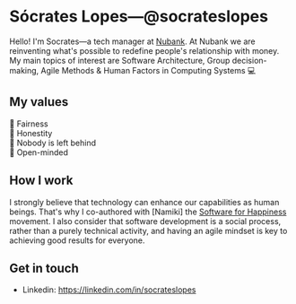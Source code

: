 # Sócrates Lopes—@socrateslopes
Hello! I'm Socrates—a tech manager at [Nubank](https://github.com/nubank). At Nubank we are reinventing what's possible to redefine people's relationship with money. My main topics of interest are Software Architecture, Group decision-making, Agile Methods & Human Factors in Computing Systems 💻

## My values
🤝 Fairness<br>
💖 Honestity<br>
🚀 Nobody is left behind<br>
🤯 Open-minded

## How I work
I strongly believe that technology can enhance our capabilities as human beings. That's why I co-authored with [Namiki] the [Software for Happiness](https://pt-br.eventials.com/Globalcode/tdc-poa-2018-stadium-sexta-4/) movement. I also consider that software development is a social process, rather than a purely technical activity, and having an agile mindset is key to achieving good results for everyone.

## Get in touch
- Linkedin: https://linkedin.com/in/socrateslopes
